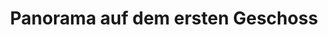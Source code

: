 ---
layout: panorama
parent: '/projects/public/clash-of-two-worlds'
image: 'http://hub.acherno.com/svn/sblasaka-na-dva-svyata/Site/Panorami/hristo_restaurant_two_worlds_final_et0_panorama_01.jpg'
title: 'Panorama auf dem ersten Geschoss'
sitemap: false
---